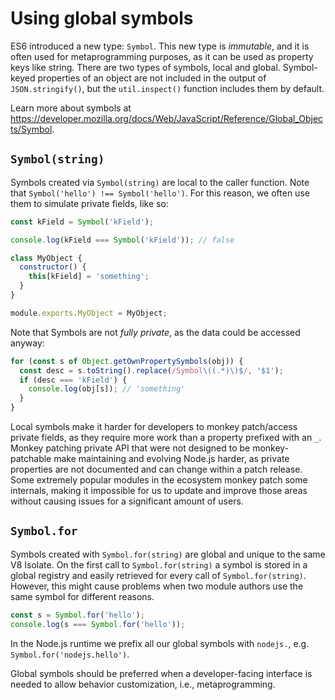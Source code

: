 # Using global symbols

ES6 introduced a new type: `Symbol`. This new type is _immutable_, and it is often used for metaprogramming purposes, as it can be used as property keys like string. There are two types of symbols, local and global. Symbol-keyed properties of an object are not included in the output of `JSON.stringify()`, but the `util.inspect()` function includes them by default.

Learn more about symbols at https://developer.mozilla.org/docs/Web/JavaScript/Reference/Global_Objects/Symbol.

## `Symbol(string)`

Symbols created via `Symbol(string)` are local to the caller function. Note that `Symbol('hello') !== Symbol('hello')`. For this reason, we often use them to simulate private fields, like so:

```js
const kField = Symbol('kField');

console.log(kField === Symbol('kField')); // false

class MyObject {
  constructor() {
    this[kField] = 'something';
  }
}

module.exports.MyObject = MyObject;
```

Note that Symbols are not _fully private_, as the data could be accessed anyway:

```js
for (const s of Object.getOwnPropertySymbols(obj)) {
  const desc = s.toString().replace(/Symbol\((.*)\)$/, '$1');
  if (desc === 'kField') {
    console.log(obj[s]); // 'something'
  }
}
```

Local symbols make it harder for developers to monkey patch/access private fields, as they require more work than a property prefixed with an `_`. Monkey patching private API that were not designed to be monkey-patchable make maintaining and evolving Node.js harder, as private properties are not documented and can change within a patch release. Some extremely popular modules in the ecosystem monkey patch some internals, making it impossible for us to update and improve those areas without causing issues for a significant amount of users.

## `Symbol.for`

Symbols created with `Symbol.for(string)` are global and unique to the same V8 Isolate. On the first call to `Symbol.for(string)` a symbol is stored in a global registry and easily retrieved for every call of `Symbol.for(string)`. However, this might cause problems when two module authors use the same symbol for different reasons.

```js
const s = Symbol.for('hello');
console.log(s === Symbol.for('hello'));
```

In the Node.js runtime we prefix all our global symbols with `nodejs.`, e.g. `Symbol.for('nodejs.hello')`.

Global symbols should be preferred when a developer-facing interface is needed to allow behavior customization, i.e., metaprogramming.
